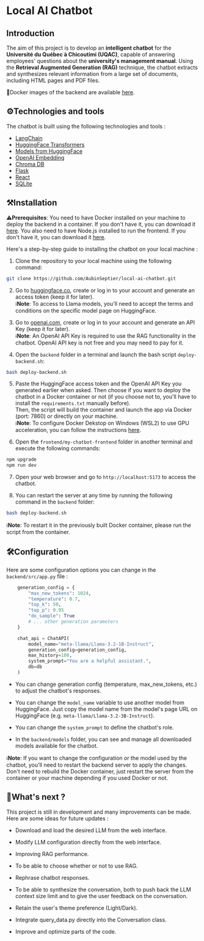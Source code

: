 # Local AI Chatbot 

## Introduction

The aim of this project is to develop an **intelligent chatbot** for the **Université du Québec à Chicoutimi (UQAC)**, capable of answering employees' questions about the **university's management manual**. Using the **Retrieval Augmented Generation (RAG)** technique, the chatbot extracts and synthesizes relevant information from a large set of documents, including HTML pages and PDF files.

🐋Docker images of the backend are available [here](https://hub.docker.com/repository/docker/aubinseptier/local-ai-chatbot/general).

## ⚙️Technologies and tools

The chatbot is built using the following technologies and tools :

* [LangChain](https://www.langchain.com)
* [HuggingFace Transformers](https://huggingface.co/docs/transformers/index)
* [Models from HuggingFace](https://huggingface.co)
* [OpenAI Embedding](https://python.langchain.com/docs/integrations/text_embedding/openai/)
* [Chroma DB](https://www.trychroma.com)
* [Flask](https://flask.palletsprojects.com/en/stable/)
* [React](https://react.dev)
* [SQLite](https://www.sqlite.org)


## ⚒️Installation

⚠️**Prerequisites**: You need to have Docker installed on your machine to deploy the backend in a container. If you don't have it, you can download it [here](https://www.docker.com/products/docker-desktop/). You also need to have Node.js installed to run the frontend. If you don't have it, you can download it [here](https://nodejs.org/en/download/).

Here's a step-by-step guide to installing the chatbot on your local machine :

1. Clone the repository to your local machine using the following command:

```bash
git clone https://github.com/AubinSeptier/local-ai-chatbot.git
```

2. Go to [huggingface.co](https://huggingface.co), create or log in to your account and generate an access token (keep it for later).  
ℹ️**Note**: To access to Llama models, you'll need to accept the terms and conditions on the specific model page on HuggingFace.

3. Go to [openai.com](https://platform.openai.com/), create or log in to your account and generate an API Key (keep it for later).  
ℹ️**Note**: An OpenAI API Key is required to use the RAG functionality in the chatbot. OpenAI API key is not free and you may need to pay for it.

4. Open the `backend` folder in a terminal and launch the bash script `deploy-backend.sh`:

```bash
bash deploy-backend.sh
```

5. Paste the HuggingFace access token and the OpenAI API Key you generated earlier when asked. Then choose if you want to deploy the chatbot in a Docker container or not (if you choose not to, you'll have to install the `requirements.txt` manually before).  
Then, the script will build the container and launch the app via Docker (port: 7860) or directly on your machine.  
ℹ️**Note**: To configure Docker Dekstop on Windows (WSL2) to use GPU acceleration, you can follow the instructions [here](https://docs.docker.com/desktop/features/gpu/).

6. Open the `frontend/my-chatbot-frontend` folder in another terminal and execute the following commands:

```bash
npm upgrade 
npm run dev
```

7. Open your web browser and go to `http://localhost:5173` to access the chatbot.

8. You can restart the server at any time by running the following command in the `backend` folder:

```bash
bash deploy-backend.sh
```  

ℹ️**Note**: To restart it in the previously built Docker container, please run the script from the container.


## 🛠️Configuration

Here are some configuration options you can change in the `backend/src/app.py` file :

```python	
    generation_config = {
        "max_new_tokens": 1024,
        "temperature": 0.7,
        "top_k": 50,
        "top_p": 0.95
        "do_sample": True
        # ... other generation parameters
    }

    chat_api = ChatAPI(
        model_name="meta-llama/Llama-3.2-1B-Instruct",
        generation_config=generation_config,
        max_history=100,
        system_prompt="You are a helpful assistant.",
        db=db
    )
```

* You can change generation config (temperature, max_new_tokens, etc.) to adjust the chatbot's responses.

* You can change the `model_name` variable to use another model from HuggingFace. Just copy the model name from the model's page URL on HuggingFace (e.g. `meta-llama/Llama-3.2-3B-Instruct`). 

* You can change the `system_prompt` to define the chatbot's role.

* In the `backend/models` folder, you can see and manage all downloaded models available for the chatbot.    

ℹ️**Note**: If you want to change the configuration or the model used by the chatbot, you'll need to restart the backend server to apply the changes. Don't need to rebuild the Docker container, just restart the server from the container or your machine depending if you used Docker or not.


## 📅What's next ?

This project is still in development and many improvements can be made. Here are some ideas for future updates :

* Download and load the desired LLM from the web interface.

* Modify LLM configuration directly from the web interface.

* Improving RAG performance.

* To be able to choose whether or not to use RAG.

* Rephrase chatbot responses.

* To be able to synthesize the conversation, both to push back the LLM context size limit and to give the user feedback on the conversation.  

* Retain the user's theme preference (Light/Dark).

* Integrate query_data.py directly into the Conversation class.

* Improve and optimize parts of the code.